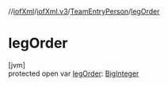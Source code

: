 //[iofXml](../../../index.md)/[iofXml.v3](../index.md)/[TeamEntryPerson](index.md)/[legOrder](leg-order.md)

# legOrder

[jvm]\
protected open var [legOrder](leg-order.md): [BigInteger](https://docs.oracle.com/javase/8/docs/api/java/math/BigInteger.html)
